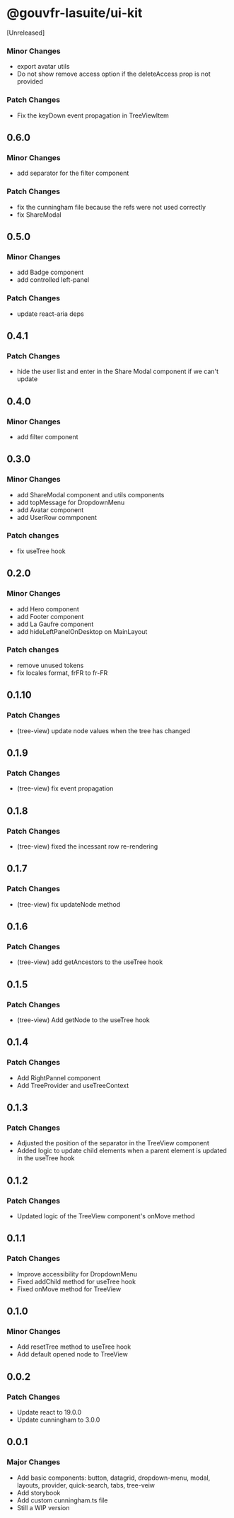 # @gouvfr-lasuite/ui-kit

[Unreleased]

### Minor Changes

- export avatar utils
- Do not show remove access option if the deleteAccess prop is not provided

### Patch Changes

- Fix the keyDown event propagation in TreeViewItem

## 0.6.0

### Minor Changes

- add separator for the filter component

### Patch Changes 

- fix the cunningham file because the refs were not used correctly
- fix ShareModal

## 0.5.0

### Minor Changes

- add Badge component
- add controlled left-panel

### Patch Changes 

- update react-aria deps

## 0.4.1

### Patch Changes

- hide the user list and enter in the Share Modal component if we can't update

## 0.4.0

### Minor Changes

- add filter component

## 0.3.0

### Minor Changes

- add ShareModal component and utils components
- add topMessage for DropdownMenu
- add Avatar component
- add UserRow commponent

### Patch changes

- fix useTree hook

## 0.2.0

### Minor Changes

- add Hero component
- add Footer component
- add La Gaufre component
- add hideLeftPanelOnDesktop on MainLayout

### Patch changes

- remove unused tokens
- fix locales format, frFR to fr-FR

## 0.1.10

### Patch Changes

- (tree-view) update node values when the tree has changed

## 0.1.9

### Patch Changes

- (tree-view) fix event propagation

## 0.1.8

### Patch Changes

- (tree-view) fixed the incessant row re-rendering

## 0.1.7

### Patch Changes

- (tree-view) fix updateNode method

## 0.1.6

### Patch Changes

- (tree-view) add getAncestors to the useTree hook

## 0.1.5

### Patch Changes

- (tree-view) Add getNode to the useTree hook

## 0.1.4

### Patch Changes

- Add RightPannel component
- Add TreeProvider and useTreeContext

## 0.1.3

### Patch Changes

- Adjusted the position of the separator in the TreeView component
- Added logic to update child elements when a parent element is updated in the useTree hook

## 0.1.2

### Patch Changes

- Updated logic of the TreeView component's onMove method

## 0.1.1

### Patch Changes

- Improve accessibility for DropdownMenu
- Fixed addChild method for useTree hook
- Fixed onMove method for TreeView

## 0.1.0

### Minor Changes

- Add resetTree method to useTree hook
- Add default opened node to TreeView

## 0.0.2

### Patch Changes

- Update react to 19.0.0
- Update cunningham to 3.0.0

## 0.0.1

### Major Changes

- Add basic components: button, datagrid, dropdown-menu, modal, layouts, provider, quick-search, tabs, tree-veiw
- Add storybook
- Add custom cunningham.ts file
- Still a WIP version
